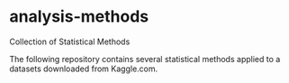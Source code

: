 # analysis-methods
Collection of Statistical Methods 

The following repository contains several statistical methods applied to a datasets downloaded from Kaggle.com. 
